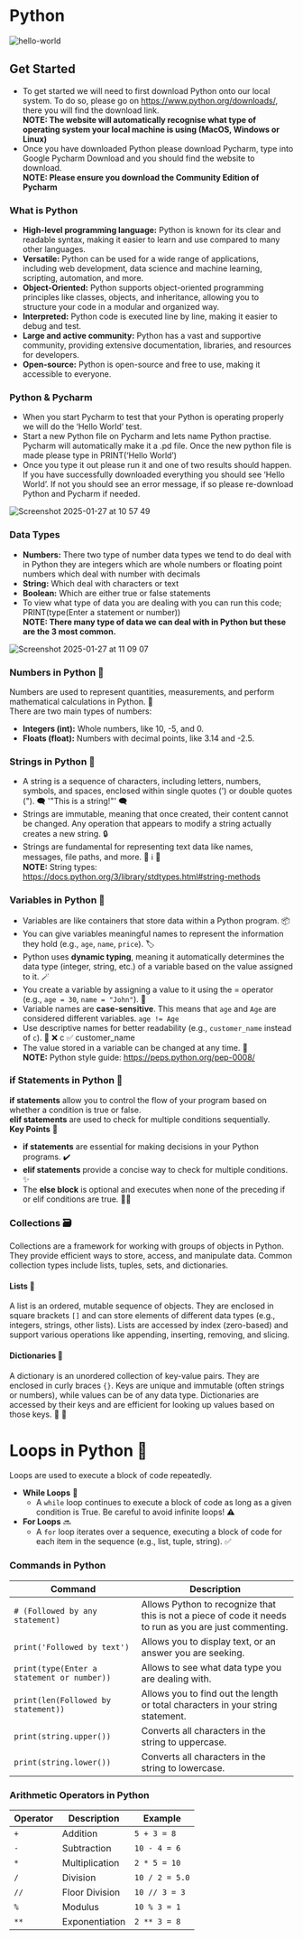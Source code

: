 # **Python**
![hello-world](https://github.com/user-attachments/assets/32a87345-b105-4a63-88ec-badcd19bd2eb)

## **Get Started**
-	To get started we will need to first download Python onto our local system. To do so, please go on https://www.python.org/downloads/, there you will find the download link.<br>
  **NOTE: The website will automatically recognise what type of operating system your local machine is using (MacOS, Windows or Linux)**
-	Once you have downloaded Python please download Pycharm, type into Google Pycharm Download and you should find the website to download. <br>
  **NOTE: Please ensure you download the Community Edition of Pycharm**

### **What is Python** 
-	**High-level programming language:** Python is known for its clear and readable syntax, making it easier to learn and use compared to many other languages. 
-	**Versatile:** Python can be used for a wide range of applications, including web development, data science and machine learning, scripting, automation, and more. 
-	**Object-Oriented:** Python supports object-oriented programming principles like classes, objects, and inheritance, allowing you to structure your code in a modular and organized way. 
-	**Interpreted:** Python code is executed line by line, making it easier to debug and test. 
-	**Large and active community:** Python has a vast and supportive community, providing extensive documentation, libraries, and resources for developers. 
-	**Open-source:** Python is open-source and free to use, making it accessible to everyone.

### **Python & Pycharm**
-	When you start Pycharm to test that your Python is operating properly we will do the ‘Hello World’ test.
-	Start a new Python file on Pycharm and lets name Python practise. Pycharm will automatically make it a .pd file. Once the new python file is made please type in PRINT(‘Hello World’)
-	Once you type it out please run it and one of two results should happen. If you have successfully downloaded everything you should see ‘Hello World’. If not you should see an error message, if so please re-download Python and Pycharm if needed.

![Screenshot 2025-01-27 at 10 57 49](https://github.com/user-attachments/assets/59cce9d3-653f-47e1-ad78-7aca1b7a779b)


### **Data Types**
-	**Numbers:** There two type of number data types we tend to do deal with in Python they are integers which are whole numbers or floating point numbers which deal with number with decimals
-	**String:** Which deal with characters or text
-	**Boolean:** Which are either true or false statements
-	To view what type of data you are dealing with you can run this code; PRINT(type(Enter a statement or number))<br>
  **NOTE: There many type of data we can deal with in Python but these are the 3 most common.**

![Screenshot 2025-01-27 at 11 09 07](https://github.com/user-attachments/assets/d10bec2a-78c6-4490-8329-d309e0beac23)


### **Numbers in Python** 🔢
Numbers are used to represent quantities, measurements, and perform mathematical calculations in Python. 🧮<br>
There are two main types of numbers:
* **Integers (int):** Whole numbers, like 10, -5, and 0. 
* **Floats (float):** Numbers with decimal points, like 3.14 and -2.5. 

### **Strings in Python** 🔡
- A string is a sequence of characters, including letters, numbers, symbols, and spaces, enclosed within single quotes (') or double quotes ("). 🗨️  '"This is a string!"' 🗨️
- Strings are immutable, meaning that once created, their content cannot be changed. Any operation that appears to modify a string actually creates a new string. 🔒
- Strings are fundamental for representing text data like names, messages, file paths, and more. 📄  ℹ️  📁<br>
**NOTE:** String types: https://docs.python.org/3/library/stdtypes.html#string-methods

### Variables in Python 📌
- Variables are like containers that store data within a Python program.  📦
- You can give variables meaningful names to represent the information they hold (e.g., `age`, `name`, `price`).  🏷️
- Python uses **dynamic typing**, meaning it automatically determines the data type (integer, string, etc.) of a variable based on the value assigned to it. 🪄
- You create a variable by assigning a value to it using the = operator (e.g., `age = 30`, `name = "John"`).  🔨
- Variable names are **case-sensitive**. This means that `age` and `Age` are considered different variables.  `age != Age`
- Use descriptive names for better readability (e.g., `customer_name` instead of `c`).  📖 ❌ c  ✅ customer_name
- The value stored in a variable can be changed at any time.  🔄<br>
**NOTE:** Python style guide: https://peps.python.org/pep-0008/

### if Statements in Python 🤔
**if statements** allow you to control the flow of your program based on whether a condition is true or false. <br>
**elif statements** are used to check for multiple conditions sequentially. <br>
**Key Points** 🔑
* **if statements** are essential for making decisions in your Python programs.  ✔️
* **elif statements** provide a concise way to check for multiple conditions.  ✨
* The **else block** is optional and executes when none of the preceding if or elif conditions are true.  🤷‍♂️

### Collections  🗃️
Collections are a framework for working with groups of objects in Python. They provide efficient ways to store, access, and manipulate data. Common collection types include lists, tuples, sets, and dictionaries. <br>
#### Lists  📃
A list is an ordered, mutable sequence of objects.  They are enclosed in square brackets `[]` and can store elements of different data types (e.g., integers, strings, other lists).  Lists are accessed by index (zero-based) and support various operations like appending, inserting, removing, and slicing. <br>
#### Dictionaries  📒
A dictionary is an unordered collection of key-value pairs.  They are enclosed in curly braces `{}`. Keys are unique and immutable (often strings or numbers), while values can be of any data type. Dictionaries are accessed by their keys and are efficient for looking up values based on those keys.  🔑  🔎

# Loops in Python 🔁
Loops are used to execute a block of code repeatedly.
* **While Loops**  🔄
    * A `while` loop continues to execute a block of code as long as a given condition is True. Be careful to avoid infinite loops!  ⚠️
* **For Loops**  🔜
    * A `for` loop iterates over a sequence, executing a block of code for each item in the sequence (e.g., list, tuple, string).  ✅


### **Commands in Python**

| Command | Description |
|---|---|
| `# (Followed by any statement)` | Allows Python to recognize that this is not a piece of code it needs to run as you are just commenting. |
| `print('Followed by text')` | Allows you to display text, or an answer you are seeking. |
| `print(type(Enter a statement or number))` | Allows to see what data type you are dealing with. |
| `print(len(Followed by statement))` | Allows you to find out the length or total characters in your string statement. |
| `print(string.upper())` | Converts all characters in the string to uppercase. |
| `print(string.lower())` | Converts all characters in the string to lowercase. |

### **Arithmetic Operators in Python**

| Operator | Description | Example |
|---|---|---|
| `+` | Addition | `5 + 3 = 8` |
| `-` | Subtraction | `10 - 4 = 6` |
| `*` | Multiplication | `2 * 5 = 10` |
| `/` | Division | `10 / 2 = 5.0` |
| `//` | Floor Division | `10 // 3 = 3` |
| `%` | Modulus | `10 % 3 = 1` |
| `**` | Exponentiation | `2 ** 3 = 8` |

